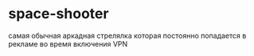 # space-shooter
самая обычная аркадная стрелялка которая постоянно попадается в рекламе во время включения VPN
